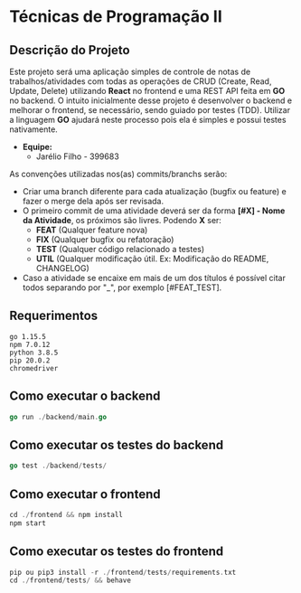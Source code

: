 # Técnicas de Programação II

## Descrição do Projeto

Este projeto será uma aplicação simples de controle de notas de trabalhos/atividades com todas as operações de CRUD (Create, Read, Update, Delete) utilizando **React** no frontend e uma REST API feita em **GO** no backend. O intuito inicialmente desse projeto é desenvolver o backend e melhorar o frontend, se necessário, sendo guiado por testes (TDD). Utilizar a linguagem **GO** ajudará neste processo pois ela é simples e possui testes nativamente.

- **Equipe:**
  - Jarélio Filho - 399683

As convenções utilizadas nos(as) commits/branchs serão:

- Criar uma branch diferente para cada atualização (bugfix ou feature) e fazer o merge dela após ser revisada.
- O primeiro commit de uma atividade deverá ser da forma **[#X] - Nome da Atividade**, os próximos são livres. Podendo **X** ser:
  - **FEAT** (Qualquer feature nova)
  - **FIX** (Qualquer bugfix ou refatoração)
  - **TEST** (Qualquer código relacionado a testes)
  - **UTIL** (Qualquer modificação útil. Ex: Modificação do README, CHANGELOG)
- Caso a atividade se encaixe em mais de um dos títulos é possível citar todos separando por "\_", por exemplo [#FEAT_TEST].

## Requerimentos

```properties
go 1.15.5
npm 7.0.12
python 3.8.5
pip 20.0.2
chromedriver
```

## Como executar o backend

```go
go run ./backend/main.go
```

## Como executar os testes do backend

```go
go test ./backend/tests/
```

## Como executar o frontend

```go
cd ./frontend && npm install
npm start
```

## Como executar os testes do frontend

```go
pip ou pip3 install -r ./frontend/tests/requirements.txt
cd ./frontend/tests/ && behave
```
